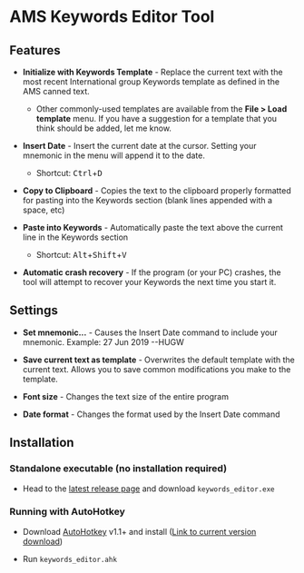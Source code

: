 # AMS Keywords Editor Tool

## Features

* **Initialize with Keywords Template** - Replace the current text with the most recent International group Keywords template as defined in the AMS canned text.
  * Other commonly-used templates are available from the **File > Load template** menu. If you have a suggestion for a template that you think should be added, let me know.

* **Insert Date** - Insert the current date at the cursor. Setting your mnemonic in the menu will append it to the date.
  * Shortcut: <kbd>Ctrl</kbd>+<kbd>D</kbd>

* **Copy to Clipboard** - Copies the text to the clipboard properly formatted for pasting into the Keywords section (blank lines appended with a space, etc)

* **Paste into Keywords** - Automatically paste the text above the current line in the Keywords section
  * Shortcut: <kbd>Alt</kbd>+<kbd>Shift</kbd>+<kbd>V</kbd>

* **Automatic crash recovery** - If the program (or your PC) crashes, the tool will attempt to recover your Keywords the next time you start it.

## Settings

* **Set mnemonic...** - Causes the Insert Date command to include your mnemonic. Example: 27 Jun 2019 --HUGW

* **Save current text as template** - Overwrites the default template with the current text. Allows you to save common modifications you make to the template.

* **Font size** - Changes the text size of the entire program

* **Date format** - Changes the format used by the Insert Date command

## Installation

### Standalone executable (no installation required)
* Head to the [latest release page](https://github.com/bhughes339/keywords_editor/releases/latest) and download `keywords_editor.exe`

### Running with AutoHotkey

* Download [AutoHotkey](https://www.autohotkey.com) v1.1+ and install ([Link to current version download](https://www.autohotkey.com/download/ahk-install.exe))

* Run `keywords_editor.ahk`